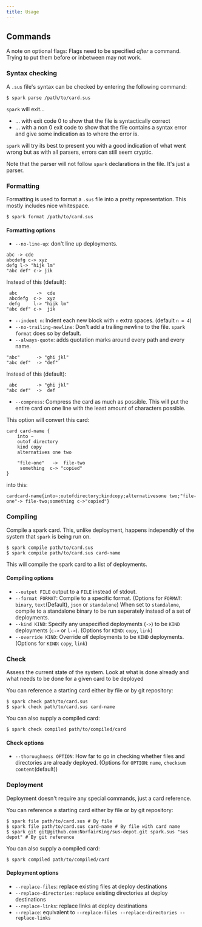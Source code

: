 ```yaml
---
title: Usage
---
```


## Commands

A note on optional flags: 
Flags need to be specified *after* a command.
Trying to put them before or inbetween may not work.

### Syntax checking
A `.sus` file's syntax can be checked by entering the following command:

```
$ spark parse /path/to/card.sus
```

`spark` will exit...

- ... with exit code 0 to show that the file is syntactically correct
- ... with a non 0 exit code to show that the file contains a syntax error and give some indication as to where the error is.

`spark` will try its best to present you with a good indication of what went wrong but as with all parsers, errors can still seem cryptic.

Note that the parser will not follow `spark` declarations in the file. It's just a parser.

### Formatting
Formatting is used to format a `.sus` file into a pretty representation.
This mostly includes nice whitespace.

```
$ spark format /path/to/card.sus
```

#### Formatting options
- `--no-line-up`: don't line up deployments.

```
abc -> cde
abcdefg c-> xyz
defg l-> "hijk lm"
"abc def" c-> jik
```

Instead of this (default):

```
 abc       ->  cde
 abcdefg  c->  xyz
 defg     l-> "hijk lm"
"abc def" c->  jik
```

- `--indent n`: Indent each new block with `n` extra spaces. (default `n = 4`)
- `--no-trailing-newline`: Don't add a trailing newline to the file. `spark format` does so by default.
- `--always-quote`: adds quotation marks around every path and every name.

```
"abc"      -> "ghi jkl"
"abc def"  -> "def"
```

Instead of this (default):

```
 abc       -> "ghi jkl"
"abc def"  ->  def
```

- `--compress`: Compress the card as much as possible. This will put the entire card on one line with the least amount of characters possible.

This option will convert this card:

```
card card-name {
    into ~
    outof directory
    kind copy
    alternatives one two

    "file-one"   ->  file-two
     something  c-> "copied"
}
```

into this:

```
cardcard-name{into~;outofdirectory;kindcopy;alternativesone two;"file-one"-> file-two;something c->"copied"}
```

### Compiling 
Compile a spark card.
This, unlike deployment, happens independtly of the system that `spark` is being run on.

```
$ spark compile path/to/card.sus
$ spark compile path/to/card.sus card-name
```

This will compile the spark card to a list of deployments.

#### Compiling options

- `--output FILE` output to a `FILE` instead of stdout.
- `--format FORMAT`: Compile to a specific format. (Options for `FORMAT`: `binary`, `text`(Default), `json` or `standalone`) When set to `standalone`, compile to a standalone binary to be run seperately instead of a set of deployments.
- `--kind KIND`: Specify any unspecified deployments (`->`) to be `KIND` deployments (`c->` or `l->`). (Options for `KIND`: `copy`, `link`)
- `--override KIND`: Override _all_ deployments to be `KIND` deployments. (Options for `KIND`: `copy`, `link`)


### Check

Assess the current state of the system.
Look at what is done already and what needs to be done for a given card to be deployed

You can reference a starting card either by file or by git repository:

```
$ spark check path/to/card.sus
$ spark check path/to/card.sus card-name
```

You can also supply a compiled card:

```
$ spark check compiled path/to/compiled/card
```

#### Check options

- `--thoroughness OPTION`: How far to go in checking whether files and directories are already deployed. (Options for `OPTION`: `name`, `checksum` `content`(default))

### Deployment
Deployment doesn't require any special commands, just a card reference.

You can reference a starting card either by file or by git repository:

```
$ spark file path/to/card.sus # By file
$ spark file path/to/card.sus card-name # By file with card name
$ spark git git@github.com:NorfairKing/sus-depot.git spark.sus "sus depot" # By git reference
```

You can also supply a compiled card:

```
$ spark compiled path/to/compiled/card
```


#### Deployment options

- `--replace-files`: replace existing files at deploy destinations
- `--replace-directories`: replace existing directories at deploy destinations
- `--replace-links`: replace links at deploy destinations
- `--replace`: equivalent to `--replace-files --replace-directories --replace-links`
